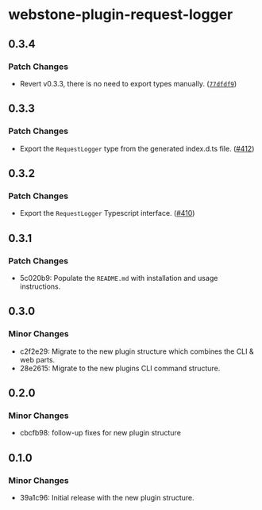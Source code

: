 # webstone-plugin-request-logger

## 0.3.4

### Patch Changes

- Revert v0.3.3, there is no need to export types manually. ([`77dfdf9`](https://github.com/WebstoneHQ/webstone-plugins/commit/77dfdf9949cdf0c03f59f0eaaa571ade25a3e877))

## 0.3.3

### Patch Changes

- Export the `RequestLogger` type from the generated index.d.ts file. ([#412](https://github.com/WebstoneHQ/webstone-plugins/pull/412))

## 0.3.2

### Patch Changes

- Export the `RequestLogger` Typescript interface. ([#410](https://github.com/WebstoneHQ/webstone-plugins/pull/410))

## 0.3.1

### Patch Changes

- 5c020b9: Populate the `README.md` with installation and usage instructions.

## 0.3.0

### Minor Changes

- c2f2e29: Migrate to the new plugin structure which combines the CLI & web parts.
- 28e2615: Migrate to the new plugins CLI command structure.

## 0.2.0

### Minor Changes

- cbcfb98: follow-up fixes for new plugin structure

## 0.1.0

### Minor Changes

- 39a1c96: Initial release with the new plugin structure.
